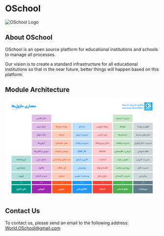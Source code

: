 # OSchool
![OSchool Logo](https://raw.githubusercontent.com/OSchool-World/oschool/master/images/logo/logo200.png "OSchool")

## About OSchool
OSchool is an open source platform for educational institutions and schools to manage all processes.

Our vision is to create a standard infrastructure for all educational institutions so that in the near future, better things will happen based on this platform.

## Module Architecture
![OSchool Module Architecture](images/architecture/fa.png  "Module Architecture")

## Contact Us
To contact us, please send an email to the following address:
World.OSchool@gmail.com
